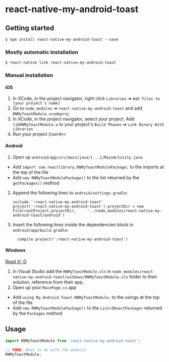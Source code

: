 
# react-native-my-android-toast

## Getting started

`$ npm install react-native-my-android-toast --save`

### Mostly automatic installation

`$ react-native link react-native-my-android-toast`

### Manual installation


#### iOS

1. In XCode, in the project navigator, right click `Libraries` ➜ `Add Files to [your project's name]`
2. Go to `node_modules` ➜ `react-native-my-android-toast` and add `RNMyToastModule.xcodeproj`
3. In XCode, in the project navigator, select your project. Add `libRNMyToastModule.a` to your project's `Build Phases` ➜ `Link Binary With Libraries`
4. Run your project (`Cmd+R`)<

#### Android

1. Open up `android/app/src/main/java/[...]/MainActivity.java`
  - Add `import com.reactlibrary.RNMyToastModulePackage;` to the imports at the top of the file
  - Add `new RNMyToastModulePackage()` to the list returned by the `getPackages()` method
2. Append the following lines to `android/settings.gradle`:
  	```
  	include ':react-native-my-android-toast'
  	project(':react-native-my-android-toast').projectDir = new File(rootProject.projectDir, 	'../node_modules/react-native-my-android-toast/android')
  	```
3. Insert the following lines inside the dependencies block in `android/app/build.gradle`:
  	```
      compile project(':react-native-my-android-toast')
  	```

#### Windows
[Read it! :D](https://github.com/ReactWindows/react-native)

1. In Visual Studio add the `RNMyToastModule.sln` in `node_modules/react-native-my-android-toast/windows/RNMyToastModule.sln` folder to their solution, reference from their app.
2. Open up your `MainPage.cs` app
  - Add `using My.Android.Toast.RNMyToastModule;` to the usings at the top of the file
  - Add `new RNMyToastModulePackage()` to the `List<IReactPackage>` returned by the `Packages` method


## Usage
```javascript
import RNMyToastModule from 'react-native-my-android-toast';

// TODO: What to do with the module?
RNMyToastModule;
```
  